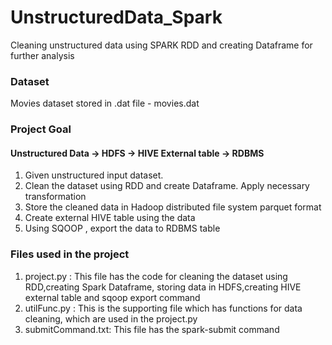 # UnstructuredData_Spark
Cleaning unstructured data using SPARK RDD and creating Dataframe for further analysis

### Dataset
Movies dataset stored in .dat file - movies.dat

### Project Goal

#### Unstructured Data -> HDFS  -> HIVE External table -> RDBMS

1. Given unstructured input dataset. 
2. Clean the dataset using RDD and create Dataframe. Apply necessary transformation
3. Store the cleaned data in Hadoop distributed file system parquet format
4. Create external HIVE table using the data
5. Using SQOOP , export the data to RDBMS table

### Files used in the project
1. project.py : This file has the code for cleaning the dataset using RDD,creating Spark Dataframe, storing data in HDFS,creating HIVE external table and sqoop                     export command
2. utilFunc.py : This is the supporting file which has functions for data cleaning, which are used in the project.py 
3. submitCommand.txt:  This file has the spark-submit command

